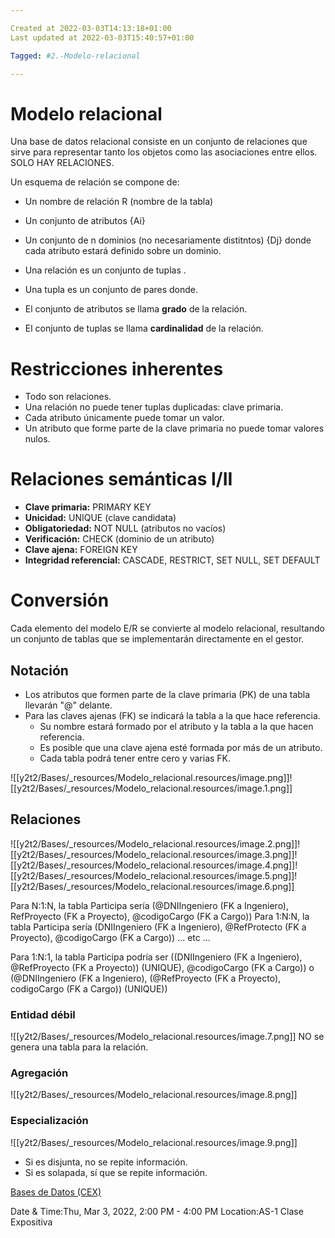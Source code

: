 ```yaml
---

Created at 2022-03-03T14:13:18+01:00
Last updated at 2022-03-03T15:40:57+01:00

Tagged: #2.-Modelo-relacional

---
```


# Modelo relacional
Una base de datos relacional consiste en un conjunto de relaciones que sirve para representar tanto los objetos como las asociaciones entre ellos. SOLO HAY RELACIONES.

Un esquema de relación se compone de:

* Un nombre de relación R (nombre de la tabla)
* Un conjunto de atributos {Ai}
* Un conjunto de n dominios (no necesariamente distitntos) {Dj} donde cada atributo estará definido sobre un dominio.



* Una relación es un conjunto de tuplas .
* Una tupla es un conjunto de pares donde.



* El conjunto de atributos se llama **grado** de la relación.
* El conjunto de tuplas se llama **cardinalidad** de la relación.



# Restricciones inherentes

* Todo son relaciones.
* Una relación no puede tener tuplas duplicadas: clave primaria.
* Cada atributo únicamente puede tomar un valor.
* Un atributo que forme parte de la clave primaria no puede tomar valores nulos.



# Relaciones semánticas I/II

* **Clave primaria:** PRIMARY KEY
* **Unicidad:** UNIQUE (clave candidata)
* **Obligatoriedad:** NOT NULL (atributos no vacíos)
* **Verificación:** CHECK (dominio de un atributo)
* **Clave ajena:** FOREIGN KEY
* **Integridad referencial:** CASCADE, RESTRICT, SET NULL, SET DEFAULT



# Conversión

Cada elemento del modelo E/R se convierte al modelo relacional, resultando un conjunto de tablas que se implementarán directamente en el gestor.


## Notación

* Los atributos que formen parte de la clave primaria (PK) de una tabla llevarán "@" delante.
* Para las claves ajenas (FK) se indicará la tabla a la que hace referencia.
  * Su nombre estará formado por el atributo y la tabla a la que hacen referencia.
  * Es posible que una clave ajena esté formada por más de un atributo.
  * Cada tabla podrá tener entre cero y varias FK.


![[y2t2/Bases/_resources/Modelo_relacional.resources/image.png]]![[y2t2/Bases/_resources/Modelo_relacional.resources/image.1.png]]


## Relaciones

![[y2t2/Bases/_resources/Modelo_relacional.resources/image.2.png]]![[y2t2/Bases/_resources/Modelo_relacional.resources/image.3.png]]![[y2t2/Bases/_resources/Modelo_relacional.resources/image.4.png]]![[y2t2/Bases/_resources/Modelo_relacional.resources/image.5.png]]![[y2t2/Bases/_resources/Modelo_relacional.resources/image.6.png]]

Para N:1:N, la tabla Participa sería (@DNIIngeniero (FK a Ingeniero), RefProyecto (FK a Proyecto), @codigoCargo (FK a Cargo))
Para 1:N:N, la tabla Participa sería (DNIIngeniero (FK a Ingeniero), @RefProtecto (FK a Proyecto), @codigoCargo (FK a Cargo))
... etc ...


Para 1:N:1, la tabla Participa podría ser ((DNIIngeniero (FK a Ingeniero), @RefProyecto (FK a Proyecto)) (UNIQUE), @codigoCargo (FK a Cargo)) o (@DNIIngeniero (FK a Ingeniero), (@RefProyecto (FK a Proyecto), codigoCargo (FK a Cargo)) (UNIQUE))



### Entidad débil

![[y2t2/Bases/_resources/Modelo_relacional.resources/image.7.png]]
NO se genera una tabla para la relación.


### Agregación

![[y2t2/Bases/_resources/Modelo_relacional.resources/image.8.png]]


### Especialización

![[y2t2/Bases/_resources/Modelo_relacional.resources/image.9.png]]


* Si es disjunta, no se repite información.
* Si es solapada, sí que se repite información.

[Bases de Datos (CEX)](https://www.google.com/calendar/event?eid=XzhkOWxjZ3JmZHByNmFzams2MHIzZ29wcDZncmphZGI1Nm9vajZkaG43NG82NGRqMzZkaTZhZTFsNnNzajJwOW42NWhnIHVuZGVyc2NvcmViaXNAbQ)

Date & Time:Thu, Mar 3, 2022, 2:00 PM - 4:00 PM
Location:AS-1
Clase Expositiva


